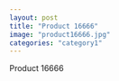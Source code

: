 ```yaml
---
layout: post
title: "Product 16666"
image: "product16666.jpg"
categories: "category1"
---
```

Product 16666
